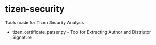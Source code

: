 # tizen-security
Tools made for Tizen Security Analysis

* tizen_certificate_parser.py - Tool for Extracting Author and Distriutor Signature
